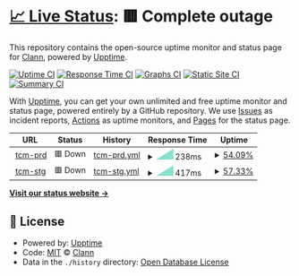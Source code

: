 # [📈 Live Status](https://clann-inc.github.io/tcm-upptime): <!--live status--> **🟥 Complete outage**

This repository contains the open-source uptime monitor and status page for [Clann](https://clann-inc.com/), powered by [Upptime](https://github.com/upptime/upptime).

[![Uptime CI](https://github.com/clann-inc/tcm-upptime/workflows/Uptime%20CI/badge.svg)](https://github.com/clann-inc/tcm-upptime/actions?query=workflow%3A%22Uptime+CI%22)
[![Response Time CI](https://github.com/clann-inc/tcm-upptime/workflows/Response%20Time%20CI/badge.svg)](https://github.com/clann-inc/tcm-upptime/actions?query=workflow%3A%22Response+Time+CI%22)
[![Graphs CI](https://github.com/clann-inc/tcm-upptime/workflows/Graphs%20CI/badge.svg)](https://github.com/clann-inc/tcm-upptime/actions?query=workflow%3A%22Graphs+CI%22)
[![Static Site CI](https://github.com/clann-inc/tcm-upptime/workflows/Static%20Site%20CI/badge.svg)](https://github.com/clann-inc/tcm-upptime/actions?query=workflow%3A%22Static+Site+CI%22)
[![Summary CI](https://github.com/clann-inc/tcm-upptime/workflows/Summary%20CI/badge.svg)](https://github.com/clann-inc/tcm-upptime/actions?query=workflow%3A%22Summary+CI%22)

With [Upptime](https://upptime.js.org), you can get your own unlimited and free uptime monitor and status page, powered entirely by a GitHub repository. We use [Issues](https://github.com/clann-inc/tcm-upptime/issues) as incident reports, [Actions](https://github.com/clann-inc/tcm-upptime/actions) as uptime monitors, and [Pages](https://clann-inc.github.io/tcm-upptime) for the status page.

<!--start: status pages-->
<!-- This summary is generated by Upptime (https://github.com/upptime/upptime) -->
<!-- Do not edit this manually, your changes will be overwritten -->
<!-- prettier-ignore -->
| URL | Status | History | Response Time | Uptime |
| --- | ------ | ------- | ------------- | ------ |
| <img alt="" src="https://icons.duckduckgo.com/ip3/tcm-prd.clann-inc.com.ico" height="13"> [tcm-prd](http://tcm-prd.clann-inc.com/) | 🟥 Down | [tcm-prd.yml](https://github.com/clann-inc/tcm-upptime/commits/HEAD/history/tcm-prd.yml) | <details><summary><img alt="Response time graph" src="./graphs/tcm-prd/response-time-week.png" height="20"> 238ms</summary><br><a href="https://clann-inc.github.io/tcm-upptime/history/tcm-prd"><img alt="Response time 238" src="https://img.shields.io/endpoint?url=https%3A%2F%2Fraw.githubusercontent.com%2Fclann-inc%2Ftcm-upptime%2FHEAD%2Fapi%2Ftcm-prd%2Fresponse-time.json"></a><br><a href="https://clann-inc.github.io/tcm-upptime/history/tcm-prd"><img alt="24-hour response time 238" src="https://img.shields.io/endpoint?url=https%3A%2F%2Fraw.githubusercontent.com%2Fclann-inc%2Ftcm-upptime%2FHEAD%2Fapi%2Ftcm-prd%2Fresponse-time-day.json"></a><br><a href="https://clann-inc.github.io/tcm-upptime/history/tcm-prd"><img alt="7-day response time 238" src="https://img.shields.io/endpoint?url=https%3A%2F%2Fraw.githubusercontent.com%2Fclann-inc%2Ftcm-upptime%2FHEAD%2Fapi%2Ftcm-prd%2Fresponse-time-week.json"></a><br><a href="https://clann-inc.github.io/tcm-upptime/history/tcm-prd"><img alt="30-day response time 238" src="https://img.shields.io/endpoint?url=https%3A%2F%2Fraw.githubusercontent.com%2Fclann-inc%2Ftcm-upptime%2FHEAD%2Fapi%2Ftcm-prd%2Fresponse-time-month.json"></a><br><a href="https://clann-inc.github.io/tcm-upptime/history/tcm-prd"><img alt="1-year response time 238" src="https://img.shields.io/endpoint?url=https%3A%2F%2Fraw.githubusercontent.com%2Fclann-inc%2Ftcm-upptime%2FHEAD%2Fapi%2Ftcm-prd%2Fresponse-time-year.json"></a></details> | <details><summary><a href="https://clann-inc.github.io/tcm-upptime/history/tcm-prd">54.09%</a></summary><a href="https://clann-inc.github.io/tcm-upptime/history/tcm-prd"><img alt="All-time uptime 54.09%" src="https://img.shields.io/endpoint?url=https%3A%2F%2Fraw.githubusercontent.com%2Fclann-inc%2Ftcm-upptime%2FHEAD%2Fapi%2Ftcm-prd%2Fuptime.json"></a><br><a href="https://clann-inc.github.io/tcm-upptime/history/tcm-prd"><img alt="24-hour uptime 54.09%" src="https://img.shields.io/endpoint?url=https%3A%2F%2Fraw.githubusercontent.com%2Fclann-inc%2Ftcm-upptime%2FHEAD%2Fapi%2Ftcm-prd%2Fuptime-day.json"></a><br><a href="https://clann-inc.github.io/tcm-upptime/history/tcm-prd"><img alt="7-day uptime 54.09%" src="https://img.shields.io/endpoint?url=https%3A%2F%2Fraw.githubusercontent.com%2Fclann-inc%2Ftcm-upptime%2FHEAD%2Fapi%2Ftcm-prd%2Fuptime-week.json"></a><br><a href="https://clann-inc.github.io/tcm-upptime/history/tcm-prd"><img alt="30-day uptime 54.09%" src="https://img.shields.io/endpoint?url=https%3A%2F%2Fraw.githubusercontent.com%2Fclann-inc%2Ftcm-upptime%2FHEAD%2Fapi%2Ftcm-prd%2Fuptime-month.json"></a><br><a href="https://clann-inc.github.io/tcm-upptime/history/tcm-prd"><img alt="1-year uptime 54.09%" src="https://img.shields.io/endpoint?url=https%3A%2F%2Fraw.githubusercontent.com%2Fclann-inc%2Ftcm-upptime%2FHEAD%2Fapi%2Ftcm-prd%2Fuptime-year.json"></a></details>
| <img alt="" src="https://icons.duckduckgo.com/ip3/tcm-stg.clann-inc.com.ico" height="13"> [tcm-stg](http://tcm-stg.clann-inc.com/) | 🟥 Down | [tcm-stg.yml](https://github.com/clann-inc/tcm-upptime/commits/HEAD/history/tcm-stg.yml) | <details><summary><img alt="Response time graph" src="./graphs/tcm-stg/response-time-week.png" height="20"> 417ms</summary><br><a href="https://clann-inc.github.io/tcm-upptime/history/tcm-stg"><img alt="Response time 417" src="https://img.shields.io/endpoint?url=https%3A%2F%2Fraw.githubusercontent.com%2Fclann-inc%2Ftcm-upptime%2FHEAD%2Fapi%2Ftcm-stg%2Fresponse-time.json"></a><br><a href="https://clann-inc.github.io/tcm-upptime/history/tcm-stg"><img alt="24-hour response time 417" src="https://img.shields.io/endpoint?url=https%3A%2F%2Fraw.githubusercontent.com%2Fclann-inc%2Ftcm-upptime%2FHEAD%2Fapi%2Ftcm-stg%2Fresponse-time-day.json"></a><br><a href="https://clann-inc.github.io/tcm-upptime/history/tcm-stg"><img alt="7-day response time 417" src="https://img.shields.io/endpoint?url=https%3A%2F%2Fraw.githubusercontent.com%2Fclann-inc%2Ftcm-upptime%2FHEAD%2Fapi%2Ftcm-stg%2Fresponse-time-week.json"></a><br><a href="https://clann-inc.github.io/tcm-upptime/history/tcm-stg"><img alt="30-day response time 417" src="https://img.shields.io/endpoint?url=https%3A%2F%2Fraw.githubusercontent.com%2Fclann-inc%2Ftcm-upptime%2FHEAD%2Fapi%2Ftcm-stg%2Fresponse-time-month.json"></a><br><a href="https://clann-inc.github.io/tcm-upptime/history/tcm-stg"><img alt="1-year response time 417" src="https://img.shields.io/endpoint?url=https%3A%2F%2Fraw.githubusercontent.com%2Fclann-inc%2Ftcm-upptime%2FHEAD%2Fapi%2Ftcm-stg%2Fresponse-time-year.json"></a></details> | <details><summary><a href="https://clann-inc.github.io/tcm-upptime/history/tcm-stg">57.33%</a></summary><a href="https://clann-inc.github.io/tcm-upptime/history/tcm-stg"><img alt="All-time uptime 57.33%" src="https://img.shields.io/endpoint?url=https%3A%2F%2Fraw.githubusercontent.com%2Fclann-inc%2Ftcm-upptime%2FHEAD%2Fapi%2Ftcm-stg%2Fuptime.json"></a><br><a href="https://clann-inc.github.io/tcm-upptime/history/tcm-stg"><img alt="24-hour uptime 57.33%" src="https://img.shields.io/endpoint?url=https%3A%2F%2Fraw.githubusercontent.com%2Fclann-inc%2Ftcm-upptime%2FHEAD%2Fapi%2Ftcm-stg%2Fuptime-day.json"></a><br><a href="https://clann-inc.github.io/tcm-upptime/history/tcm-stg"><img alt="7-day uptime 57.33%" src="https://img.shields.io/endpoint?url=https%3A%2F%2Fraw.githubusercontent.com%2Fclann-inc%2Ftcm-upptime%2FHEAD%2Fapi%2Ftcm-stg%2Fuptime-week.json"></a><br><a href="https://clann-inc.github.io/tcm-upptime/history/tcm-stg"><img alt="30-day uptime 57.33%" src="https://img.shields.io/endpoint?url=https%3A%2F%2Fraw.githubusercontent.com%2Fclann-inc%2Ftcm-upptime%2FHEAD%2Fapi%2Ftcm-stg%2Fuptime-month.json"></a><br><a href="https://clann-inc.github.io/tcm-upptime/history/tcm-stg"><img alt="1-year uptime 57.33%" src="https://img.shields.io/endpoint?url=https%3A%2F%2Fraw.githubusercontent.com%2Fclann-inc%2Ftcm-upptime%2FHEAD%2Fapi%2Ftcm-stg%2Fuptime-year.json"></a></details>

<!--end: status pages-->

[**Visit our status website →**](https://clann-inc.github.io/tcm-upptime)

## 📄 License

- Powered by: [Upptime](https://github.com/upptime/upptime)
- Code: [MIT](./LICENSE) © [Clann](https://clann-inc.com/)
- Data in the `./history` directory: [Open Database License](https://opendatacommons.org/licenses/odbl/1-0/)
